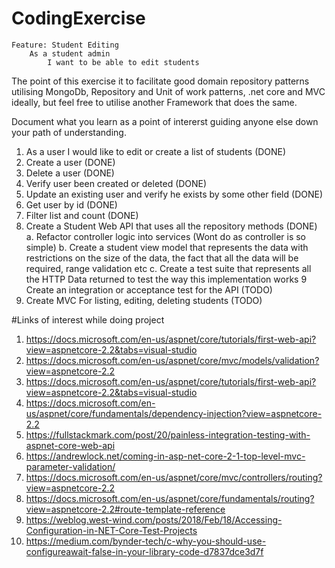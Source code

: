 # CodingExercise

```
Feature: Student Editing
	As a student admin
        I want to be able to edit students
```
The point of this exercise it to facilitate good domain repository patterns utilising MongoDb, Repository and Unit of work patterns, .net core and MVC ideally, but feel free to utilise another Framework that does the same.

Document what you learn as a point of intererst guiding anyone else down your path of understanding.

1. As a user I would like to edit or create a list of students (DONE)
2. Create a user (DONE)
3. Delete a user (DONE)
4. Verify user been created or deleted (DONE)
5. Update an existing user and verify he exists by some other field (DONE)
6. Get user by id (DONE)
7. Filter list and count (DONE)
8. Create a Student Web API that uses all the repository methods (DONE)
	a. Refactor controller logic into services (Wont do as controller is so simple)
	b. Create a student view model that represents the data with restrictions on the size of the data, the fact that all the data will be required, range validation etc
	c. Create a test suite that represents all the HTTP Data returned to test the way this implementation works
9  Create an integration or acceptance test for the API (TODO)
9. Create MVC For listing, editing, deleting students (TODO)

#Links of interest while doing project
1. https://docs.microsoft.com/en-us/aspnet/core/tutorials/first-web-api?view=aspnetcore-2.2&tabs=visual-studio
2. https://docs.microsoft.com/en-us/aspnet/core/mvc/models/validation?view=aspnetcore-2.2
3. https://docs.microsoft.com/en-us/aspnet/core/tutorials/first-web-api?view=aspnetcore-2.2&tabs=visual-studio
4. https://docs.microsoft.com/en-us/aspnet/core/fundamentals/dependency-injection?view=aspnetcore-2.2
5. https://fullstackmark.com/post/20/painless-integration-testing-with-aspnet-core-web-api
6. https://andrewlock.net/coming-in-asp-net-core-2-1-top-level-mvc-parameter-validation/
7. https://docs.microsoft.com/en-us/aspnet/core/mvc/controllers/routing?view=aspnetcore-2.2
8. https://docs.microsoft.com/en-us/aspnet/core/fundamentals/routing?view=aspnetcore-2.2#route-template-reference
9. https://weblog.west-wind.com/posts/2018/Feb/18/Accessing-Configuration-in-NET-Core-Test-Projects
10. https://medium.com/bynder-tech/c-why-you-should-use-configureawait-false-in-your-library-code-d7837dce3d7f
